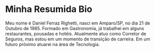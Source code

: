 # Minha Resumida Bio

Meu nome é Daniel Ferraz Righetti, nasci em Amparo/SP, no dia 21 de Outubro de 1985.
Formado em Gastronomia, já trabalhei em alguns restaurantes, pousadas e hotéis. Atualmente atuo como Corretor de Seguros, mas estou em um momento de transição de carreira. Em um futuro próximo atuarei na área de Tecnologia.